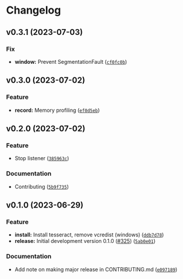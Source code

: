 # Changelog

<!--next-version-placeholder-->

## v0.3.1 (2023-07-03)

### Fix

* **window:** Prevent SegmentationFault ([`cf0fc0b`](https://github.com/OpenAdaptAI/OpenAdapt/commit/cf0fc0bebb984b1bc3b9f61920bf8d048361b220))

## v0.3.0 (2023-07-02)

### Feature

* **record:** Memory profiling ([`ef0d5eb`](https://github.com/OpenAdaptAI/OpenAdapt/commit/ef0d5ebcf400c216c0b16c7ffb552391544b0a0c))

## v0.2.0 (2023-07-02)

### Feature

* Stop listener ([`385963c`](https://github.com/OpenAdaptAI/OpenAdapt/commit/385963ce098fbb9bdbe7adce8be97ea6213b0c20))

### Documentation

* Contributing ([`5b9f735`](https://github.com/OpenAdaptAI/OpenAdapt/commit/5b9f735da42c0bcdda2e47747f2acabb0f5f45fd))

## v0.1.0 (2023-06-29)

### Feature

* **install:** Install tesseract, remove vcredist (windows) ([`ddb7d78`](https://github.com/OpenAdaptAI/OpenAdapt/commit/ddb7d78d28dfbfb4c7004d1feede67ce743e916d))
* **release:** Initial development version 0.1.0 ([#325](https://github.com/OpenAdaptAI/OpenAdapt/issues/325)) ([`5ab0e01`](https://github.com/OpenAdaptAI/OpenAdapt/commit/5ab0e011cf42b61fd8ebc41035e29c14583fd7de))

### Documentation

* Add note on making major release in CONTRIBUTING.md ([`e097189`](https://github.com/OpenAdaptAI/OpenAdapt/commit/e0971897c9210a614cc65c1e1e69d510bb7a61ed))
